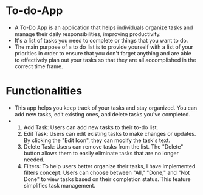 # To-do-App
- A To-Do App is an application that helps individuals organize tasks and manage their daily responsibilities, improving productivity.
- It's a list of tasks you need to complete or things that you want to do.
- The main purpose of a to do list is to provide yourself with a list of your priorities in order to ensure that you don't forget anything and are able to effectively plan out your tasks so that they are all accomplished in the correct time frame.
# Functionalities
- This app helps you keep track of your tasks and stay organized. You can add new tasks, edit existing ones, and delete tasks you've completed.
- 1. Add Task: Users can add new tasks to their to-do list.
  2. Edit Task: Users can edit existing tasks to make changes or updates. By clicking the "Edit Icon", they can modify the task's text.
  3. Delete Task: Users can remove tasks from the list. The "Delete" button allows them to easily eliminate tasks that are no longer needed.
  4. Filters: To help users better organize their tasks, I have implemented filters concept. Users can choose between "All," "Done," and "Not Done" to view tasks based on their completion status. This feature simplifies task management.
